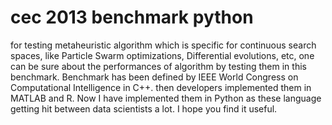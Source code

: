 # cec 2013 benchmark python
for testing metaheuristic algorithm which is specific
for continuous search spaces, like Particle Swarm optimizations, Differential evolutions, etc,
one can be sure about the performances of algorithm by testing them in this benchmark. 
Benchmark has been defined by IEEE World Congress on Computational Intelligence in C++. then developers implemented them in MATLAB and R.
Now I have implemented them in Python as these language getting hit between data scientists a lot. I hope you find it useful.




